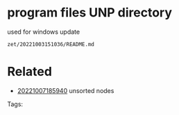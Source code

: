 # program files UNP directory
used for windows update

` zet/20221003151036/README.md `

# Related

- [20221007185940](/zet/20221007185940/README.md) unsorted nodes

Tags:

    
